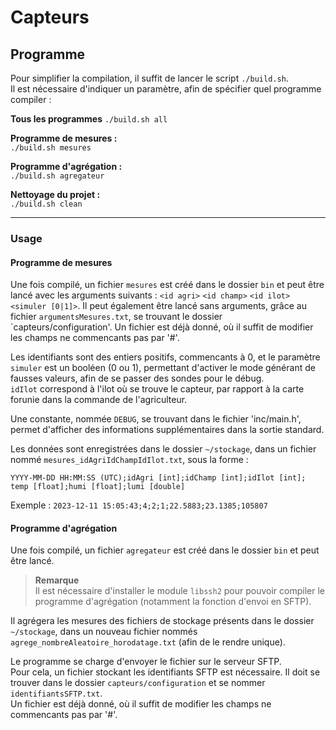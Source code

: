 # Capteurs
## Programme
Pour simplifier la compilation, il suffit de lancer le script `./build.sh`.  
Il est nécessaire d'indiquer un paramètre, afin de spécifier quel programme
compiler :

**Tous les programmes**
`./build.sh all`

**Programme de mesures :**  
`./build.sh mesures`

**Programme d'agrégation :**  
`./build.sh agregateur`

**Nettoyage du projet :**  
`./build.sh clean`

---
### Usage
#### Programme de mesures
Une fois compilé, un fichier `mesures` est créé dans le dossier `bin` et
peut être lancé avec les arguments suivants : `<id agri>` `<id champ>`
`<id ilot>` `<simuler [0|1]>`.
Il peut également être lancé sans arguments, grâce au fichier
`argumentsMesures.txt`, se trouvant le dossier `capteurs/configuration'.
Un fichier est déjà donné, où il suffit de modifier les champs ne commencants
pas par '#'.

Les identifiants sont des entiers positifs, commencants à 0, et le paramètre
`simuler` est un booléen (0 ou 1), permettant d'activer le mode générant de
fausses valeurs, afin de se passer des sondes pour le débug.  
`idIlot` correspond à l'ilot où se trouve le capteur, par rapport à la carte
forunie dans la commande de l'agriculteur.

Une constante, nommée `DEBUG`, se trouvant dans le fichier 'inc/main.h', permet
d'afficher des informations supplémentaires dans la sortie standard.

Les données sont enregistrées dans le dossier `~/stockage`, dans un fichier
nommé `mesures_idAgriIdChampIdIlot.txt`, sous
la forme :  
```
YYYY-MM-DD HH:MM:SS (UTC);idAgri [int];idChamp [int];idIlot [int]; temp [float];humi [float];lumi [double]
```

Exemple :
`2023-12-11 15:05:43;4;2;1;22.5883;23.1385;105807`

#### Programme d'agrégation
Une fois compilé, un fichier `agregateur` est créé dans le dossier `bin` et
peut être lancé.

> **Remarque**  
Il est nécessaire d'installer le module `libssh2` pour pouvoir compiler le
programme d'agrégation (notamment la fonction d'envoi en SFTP).

Il agrégera les mesures des fichiers de stockage présents dans le dossier
`~/stockage`, dans un nouveau fichier nommés
`agrege_nombreAleatoire_horodatage.txt` (afin de le rendre unique).

Le programme se charge d'envoyer le fichier sur le serveur SFTP.  
Pour cela, un fichier stockant les identifiants SFTP est nécessaire.
Il doit se trouver dans le dossier `capteurs/configuration` et se nommer
`identifiantsSFTP.txt`.  
Un fichier est déjà donné, où il suffit de modifier les champs ne commencants
pas par '#'.